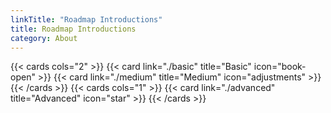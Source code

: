 ```yaml
---
linkTitle: "Roadmap Introductions"
title: Roadmap Introductions
category: About
---
```

{{< cards cols="2" >}} 
    {{< card link="./basic" title="Basic" icon="book-open" >}} 
    {{< card link="./medium" title="Medium" icon="adjustments" >}} 
{{< /cards >}}
{{< cards cols="1" >}} 
    {{< card link="./advanced" title="Advanced" icon="star" >}} 
{{< /cards >}}
